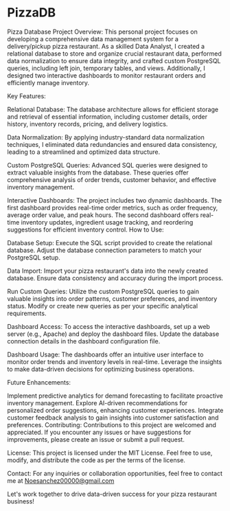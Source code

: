 # PizzaDB
Pizza Database 
Project Overview:
This personal project focuses on developing a comprehensive data management system for a delivery/pickup pizza restaurant. As a skilled Data Analyst, I created a relational database to store and organize crucial restaurant data, performed data normalization to ensure data integrity, and crafted custom PostgreSQL queries, including left join, temporary tables, and views. Additionally, I designed two interactive dashboards to monitor restaurant orders and efficiently manage inventory.

Key Features:

Relational Database: The database architecture allows for efficient storage and retrieval of essential information, including customer details, order history, inventory records, pricing, and delivery logistics.

Data Normalization: By applying industry-standard data normalization techniques, I eliminated data redundancies and ensured data consistency, leading to a streamlined and optimized data structure.

Custom PostgreSQL Queries: Advanced SQL queries were designed to extract valuable insights from the database. These queries offer comprehensive analysis of order trends, customer behavior, and effective inventory management.

Interactive Dashboards: The project includes two dynamic dashboards. The first dashboard provides real-time order metrics, such as order frequency, average order value, and peak hours. The second dashboard offers real-time inventory updates, ingredient usage tracking, and reordering suggestions for efficient inventory control.
How to Use:

Database Setup: Execute the SQL script provided to create the relational database. Adjust the database connection parameters to match your PostgreSQL setup.

Data Import: Import your pizza restaurant's data into the newly created database. Ensure data consistency and accuracy during the import process.

Run Custom Queries: Utilize the custom PostgreSQL queries to gain valuable insights into order patterns, customer preferences, and inventory status. Modify or create new queries as per your specific analytical requirements.

Dashboard Access: To access the interactive dashboards, set up a web server (e.g., Apache) and deploy the dashboard files. Update the database connection details in the dashboard configuration file.

Dashboard Usage: The dashboards offer an intuitive user interface to monitor order trends and inventory levels in real-time. Leverage the insights to make data-driven decisions for optimizing business operations.

Future Enhancements:

Implement predictive analytics for demand forecasting to facilitate proactive inventory management.
Explore AI-driven recommendations for personalized order suggestions, enhancing customer experiences.
Integrate customer feedback analysis to gain insights into customer satisfaction and preferences.
Contributing:
Contributions to this project are welcomed and appreciated. If you encounter any issues or have suggestions for improvements, please create an issue or submit a pull request.

License:
This project is licensed under the MIT License. Feel free to use, modify, and distribute the code as per the terms of the license.

Contact:
For any inquiries or collaboration opportunities, feel free to contact me at Noesanchez00000@gmail.com

Let's work together to drive data-driven success for your pizza restaurant business!






